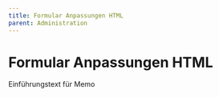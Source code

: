 ```yaml
---
title: Formular Anpassungen HTML
parent: Administration
---
```


# Formular Anpassungen HTML

Einführungstext für Memo
